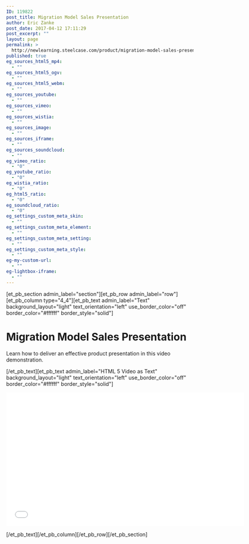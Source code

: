 ```yaml
---
ID: 119822
post_title: Migration Model Sales Presentation
author: Eric Zanke
post_date: 2017-04-12 17:11:29
post_excerpt: ""
layout: page
permalink: >
  http://newlearning.steelcase.com/product/migration-model-sales-presentation-nn/
published: true
eg_sources_html5_mp4:
  - ""
eg_sources_html5_ogv:
  - ""
eg_sources_html5_webm:
  - ""
eg_sources_youtube:
  - ""
eg_sources_vimeo:
  - ""
eg_sources_wistia:
  - ""
eg_sources_image:
  - ""
eg_sources_iframe:
  - ""
eg_sources_soundcloud:
  - ""
eg_vimeo_ratio:
  - "0"
eg_youtube_ratio:
  - "0"
eg_wistia_ratio:
  - "0"
eg_html5_ratio:
  - "0"
eg_soundcloud_ratio:
  - "0"
eg_settings_custom_meta_skin:
  - ""
eg_settings_custom_meta_element:
  - ""
eg_settings_custom_meta_setting:
  - ""
eg_settings_custom_meta_style:
  - ""
eg-my-custom-url:
  - ""
eg-lightbox-iframe:
  - ""
---
```

[et_pb_section admin_label="section"][et_pb_row admin_label="row"][et_pb_column type="4_4"][et_pb_text admin_label="Text" background_layout="light" text_orientation="left" use_border_color="off" border_color="#ffffff" border_style="solid"]

<h1>Migration Model Sales Presentation</h1>
<p>Learn how to deliver an effective product presentation in this video demonstration.</p>

[/et_pb_text][et_pb_text admin_label="HTML 5 Video as Text" background_layout="light" text_orientation="left" use_border_color="off" border_color="#ffffff" border_style="solid"]

<iframe src="//embed.widencdn.net/video/steelcase/tlchtruscv?u=kaetkh" width="640" height="360" frameborder="0" webkitallowfullscreen mozallowfullscreen allowfullscreen allowtransparency="true" scrolling="no" ></iframe>

[/et_pb_text][/et_pb_column][/et_pb_row][/et_pb_section]